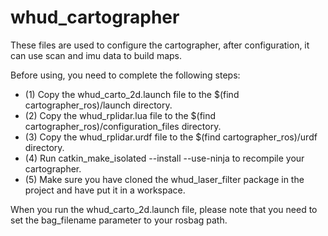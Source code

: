 # whud_cartographer
These files are used to configure the cartographer, after configuration, it can use scan and imu data to build maps.

Before using, you need to complete the following steps:

- (1) Copy the whud_carto_2d.launch file to the $(find cartographer_ros)/launch directory.
- (2) Copy the whud_rplidar.lua file to the $(find cartographer_ros)/configuration_files directory.
- (3) Copy the whud_rplidar.urdf file to the $(find cartographer_ros)/urdf directory.
- (4) Run catkin_make_isolated --install --use-ninja to recompile your cartographer.
- (5) Make sure you have cloned the whud_laser_filter package in the project and have put it in a workspace.

When you run the whud_carto_2d.launch file, please note that you need to set the bag_filename parameter to your rosbag path.

